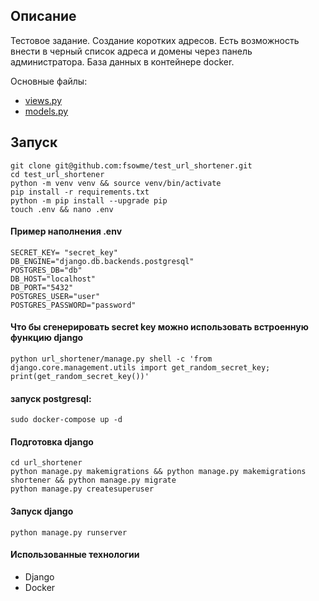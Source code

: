 ## Описание
Тестовое задание. Создание коротких адресов. Есть возможность внести в черный список адреса и домены через панель администратора.
База данных в контейнере docker.

Основные файлы:
- [views.py](https://github.com/fsowme/test_url_shortener/blob/master/url_shortener/shortener/views.py)
- [models.py](https://github.com/fsowme/test_url_shortener/blob/master/url_shortener/shortener/models.py)


## Запуск
```
git clone git@github.com:fsowme/test_url_shortener.git
cd test_url_shortener
python -m venv venv && source venv/bin/activate
pip install -r requirements.txt
python -m pip install --upgrade pip
touch .env && nano .env
```
#### Пример наполнения .env
```
SECRET_KEY= "secret_key"
DB_ENGINE="django.db.backends.postgresql"
POSTGRES_DB="db"
DB_HOST="localhost"
DB_PORT="5432"
POSTGRES_USER="user"
POSTGRES_PASSWORD="password"
```
#### Что бы сгенерировать secret key можно использовать встроенную функцию django
```
python url_shortener/manage.py shell -c 'from django.core.management.utils import get_random_secret_key; print(get_random_secret_key())'
```
#### запуск postgresql:
```
sudo docker-compose up -d
```
#### Подготовка django
```
cd url_shortener
python manage.py makemigrations && python manage.py makemigrations shortener && python manage.py migrate
python manage.py createsuperuser
```



#### Запуск django
```
python manage.py runserver
```

#### Использованные технологии
- Django
- Docker